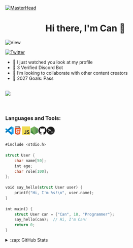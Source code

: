 [![MasterHead](https://maruf001-mt.github.io/Premium-Delivery/web.gif)](https://ocan.dev/)

<h1 align="center"> Hi there, I'm Can 👋 </h1>

![View](https://komarev.com/ghpvc/?username=karbonedev)



[![Twitter](https://img.shields.io/badge/X-000000?style=for-the-badge&logo=x&logoColor=white)](https://twitter.com/KarboneChad)

- 🦜 I just watched you look at my profile
- 🔧 3 Verified Discord Bot
- 👯 I’m looking to collaborate with other content creators
- 🥅 2027 Goals: Pass

<br>
<a href="https://discord.com/users/853646350256308244"><img src="https://lanyard.cnrad.dev/api/853646350256308244?bg=0D1117" /></a>


<br>
<br>
<br>


### Languages and Tools:

<img align="left" alt="Visual Studio Code" width="26px" src="https://raw.githubusercontent.com/github/explore/80688e429a7d4ef2fca1e82350fe8e3517d3494d/topics/visual-studio-code/visual-studio-code.png" />
<img align="left" alt="HTML5" width="26px" src="https://raw.githubusercontent.com/github/explore/80688e429a7d4ef2fca1e82350fe8e3517d3494d/topics/html/html.png" />
<img align="left" alt="JavaScript" width="26px" src="https://raw.githubusercontent.com/github/explore/80688e429a7d4ef2fca1e82350fe8e3517d3494d/topics/javascript/javascript.png" />
<img align="left" alt="Node.js" width="26px" src="https://raw.githubusercontent.com/github/explore/80688e429a7d4ef2fca1e82350fe8e3517d3494d/topics/nodejs/nodejs.png" />
<img align="left" alt="GitHub" width="26px" src="https://raw.githubusercontent.com/github/explore/78df643247d429f6cc873026c0622819ad797942/topics/github/github.png" />
<img align="left" alt="Terminal" width="26px" src="https://raw.githubusercontent.com/github/explore/80688e429a7d4ef2fca1e82350fe8e3517d3494d/topics/terminal/terminal.png" />

<br /> <br />

```rs
#include <stdio.h>

struct User {
    char name[50];
    int age;
    char role[100];
};

void say_hello(struct User user) {
    printf("Hi, I'm %s!\n", user.name);
}

int main() {
    struct User can = {"Can", 18, "Programmer"};
    say_hello(can);  // Hi, I'm Can!
    return 0;
}
```


</details>

<details>
  <summary>:zap: GitHub Stats</summary>
<br>
  <img align="left" alt="Karbone GitHub Stats" src="https://github-readme-stats.vercel.app/api?username=karbonedev&show_icons=true&theme=midnight-purple"/>
